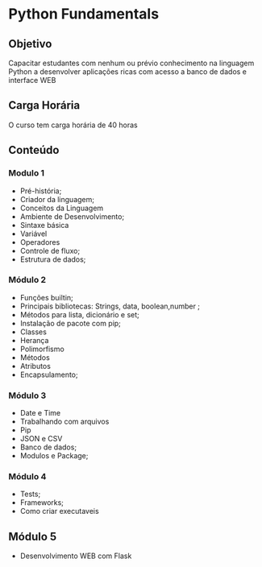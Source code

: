 # Python Fundamentals

## Objetivo
Capacitar estudantes com nenhum ou prévio conhecimento na linguagem Python a desenvolver aplicações ricas com acesso a banco de dados e interface WEB

## Carga Horária  
O curso tem carga horária de 40 horas

## Conteúdo
### Modulo 1
   - Pré-história;
   - Criador da linguagem;
   - Conceitos da Linguagem
   - Ambiente de Desenvolvimento;
   - Sintaxe básica
   - Variável
   - Operadores
   - Controle de fluxo;
   - Estrutura de dados;

### Módulo 2
   - Funções builtin;
   - Principais bibliotecas: Strings, data, boolean,number ;
   - Métodos para lista, dicionário e set;
   - Instalação de pacote com pip;
   - Classes
   - Herança
   - Polimorfismo
   - Métodos
   - Atributos
   - Encapsulamento;
   
### Módulo 3
   - Date e Time
   - Trabalhando com arquivos
   -  Pip
   - JSON e CSV
   - Banco de dados;
   - Modulos e Package;

### Módulo 4
   - Tests;
   - Frameworks;
   - Como criar executaveis
   
## Módulo 5
   - Desenvolvimento WEB com Flask
